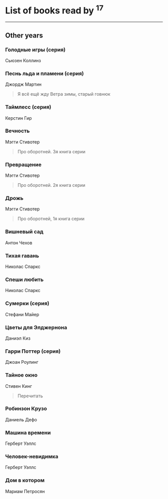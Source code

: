# List of books read by [](https://my.mail.ru/mail/bytyavka94/)<sup>17</sup>
---

## Other years

### Голодные игры (серия)
Сьюзен  Коллинз


### Песнь льда и пламени (серия)
Джордж Мартин
> Я всё ещё жду Ветра зимы, старый говнюк


### Таймлесс (серия)
Керстин Гир


### Вечность
Мэгги Стивотер
> Про оборотней. 3я книга серии


### Превращение
Мэгги Стивотер
> Про оборотней. 2я книга серии


### Дрожь
Мэгги Стивотер
> Про оборотней, 1я книга серии


### Вишневый сад
Антон Чехов


### Тихая гавань
Николас Спаркс


### Спеши любить
Николас Спаркс


### Сумерки (серия)
Стефани Майер


### Цветы для Элджернона
Даниэл Киз


### Гарри Поттер (серия)
Джоан Роулинг


### Тайное окно
Стивен Кинг
> Перечитать


### Робинзон Крузо
Даниель Дефо


### Машина времени
Герберт Уэллс


### Человек-невидимка
Герберт Уэллс


### Дом в котором
Мариам Петросян



